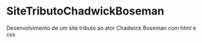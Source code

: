 # SiteTributoChadwickBoseman
 Desenvolvimento de um site tributo ao ator Chadwick Boseman com html e css

